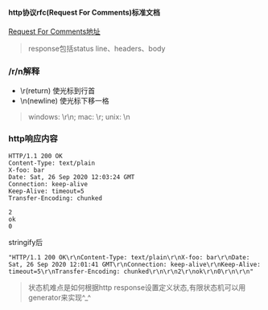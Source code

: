 #### http协议rfc(Request For Comments)标准文档
[Request For Comments地址](https://tools.ietf.org/html/rfc2616)
> response包括status line、headers、body

### /r/n解释
- \r(return) 使光标到行首
- \n(newline) 使光标下移一格
> windows: \r\n; mac: \r; unix: \n

### http响应内容
```
HTTP/1.1 200 OK
Content-Type: text/plain
X-foo: bar
Date: Sat, 26 Sep 2020 12:03:24 GMT
Connection: keep-alive
Keep-Alive: timeout=5
Transfer-Encoding: chunked

2
ok
0
```
stringify后
```
"HTTP/1.1 200 OK\r\nContent-Type: text/plain\r\nX-foo: bar\r\nDate: Sat, 26 Sep 2020 12:01:41 GMT\r\nConnection: keep-alive\r\nKeep-Alive: timeout=5\r\nTransfer-Encoding: chunked\r\n\r\n2\r\nok\r\n0\r\n\r\n"
```
> 状态机难点是如何根据http response设置定义状态,有限状态机可以用generator来实现^_^